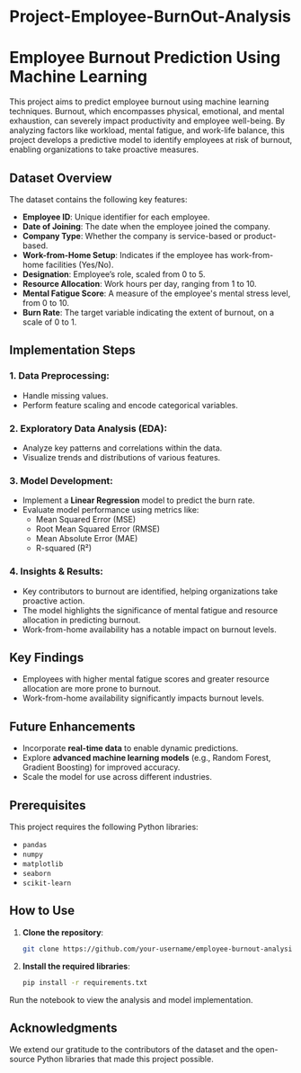 # Project-Employee-BurnOut-Analysis
# Employee Burnout Prediction Using Machine Learning

This project aims to predict employee burnout using machine learning techniques. Burnout, which encompasses physical, emotional, and mental exhaustion, can severely impact productivity and employee well-being. By analyzing factors like workload, mental fatigue, and work-life balance, this project develops a predictive model to identify employees at risk of burnout, enabling organizations to take proactive measures.

## Dataset Overview

The dataset contains the following key features:

- **Employee ID**: Unique identifier for each employee.
- **Date of Joining**: The date when the employee joined the company.
- **Company Type**: Whether the company is service-based or product-based.
- **Work-from-Home Setup**: Indicates if the employee has work-from-home facilities (Yes/No).
- **Designation**: Employee’s role, scaled from 0 to 5.
- **Resource Allocation**: Work hours per day, ranging from 1 to 10.
- **Mental Fatigue Score**: A measure of the employee's mental stress level, from 0 to 10.
- **Burn Rate**: The target variable indicating the extent of burnout, on a scale of 0 to 1.

## Implementation Steps

### 1. Data Preprocessing:
- Handle missing values.
- Perform feature scaling and encode categorical variables.

### 2. Exploratory Data Analysis (EDA):
- Analyze key patterns and correlations within the data.
- Visualize trends and distributions of various features.

### 3. Model Development:
- Implement a **Linear Regression** model to predict the burn rate.
- Evaluate model performance using metrics like:
  - Mean Squared Error (MSE)
  - Root Mean Squared Error (RMSE)
  - Mean Absolute Error (MAE)
  - R-squared (R²)

### 4. Insights & Results:
- Key contributors to burnout are identified, helping organizations take proactive action.
- The model highlights the significance of mental fatigue and resource allocation in predicting burnout.
- Work-from-home availability has a notable impact on burnout levels.

## Key Findings

- Employees with higher mental fatigue scores and greater resource allocation are more prone to burnout.
- Work-from-home availability significantly impacts burnout levels.

## Future Enhancements

- Incorporate **real-time data** to enable dynamic predictions.
- Explore **advanced machine learning models** (e.g., Random Forest, Gradient Boosting) for improved accuracy.
- Scale the model for use across different industries.

## Prerequisites

This project requires the following Python libraries:

- `pandas`
- `numpy`
- `matplotlib`
- `seaborn`
- `scikit-learn`

## How to Use

1. **Clone the repository**:
   ```bash
   git clone https://github.com/your-username/employee-burnout-analysis.git
2. **Install the required libraries**:
   ```bash
   pip install -r requirements.txt
Run the notebook to view the analysis and model implementation.

## Acknowledgments
We extend our gratitude to the contributors of the dataset and the open-source Python libraries that made this project possible.
